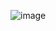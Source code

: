 ![image](https://user-images.githubusercontent.com/64140544/122683141-54583300-d238-11eb-9a4a-8455cd9a90a0.png)
